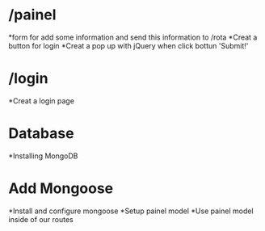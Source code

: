 # /painel
*form for add some information and send this information to /rota
*Creat a button for login
*Creat a pop up with jQuery when click bottun 'Submit!' 

# /login
*Creat a login page

# Database
*Installing MongoDB

# Add Mongoose
*Install and configure mongoose
*Setup painel model
*Use painel model inside of our routes
